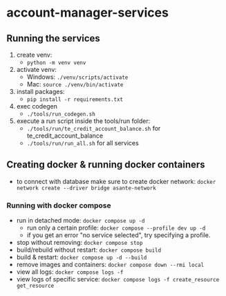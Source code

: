# account-manager-services

## Running the services

1. create venv:
    - `python -m venv venv`
1. activate venv:
    - Windows: `./venv/scripts/activate`
    - Mac: `source ./venv/bin/activate`
1. install packages:
    - `pip install -r requirements.txt`
1. exec codegen
    - `./tools/run_codegen.sh`
1. execute a run script inside the tools/run folder:
    - `./tools/run/te_credit_account_balance.sh` for te_credit_account_balance
    - `./tools/run/run_all.sh` for all services

## Creating docker & running docker containers

- to connect with database make sure to create docker network:
  `docker network create --driver bridge asante-network`
  
### Running with docker compose

- run in detached mode: `docker compose up -d`
  - run only a certain profile: `docker compose --profile dev up -d`
  - if you get an error "no service selected", try specifying a profile.
- stop without removing: `docker compose stop`
- build/rebuild without restart: `docker compose build`
- build & restart: `docker compose up -d --build`
- remove images and containers: `docker compose down --rmi local`
- view all logs: `docker compose logs -f`
- view logs of specific service: `docker compose logs -f create_resource get_resource`
